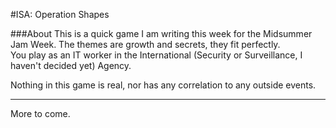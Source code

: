 #ISA: Operation Shapes


###About
This is a quick game I am writing this week for the Midsummer Jam Week. The themes are growth and secrets, they fit perfectly.  
You play as an IT worker in the International (Security or Surveillance, I haven't decided yet) Agency.

Nothing in this game is real, nor has any correlation to any outside events.

---
More to come.
